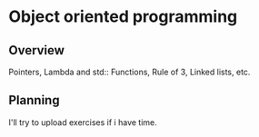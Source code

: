 # Object oriented programming

## Overview

Pointers, Lambda and std:: Functions, Rule of 3, Linked lists, etc.

## Planning

I'll try to upload exercises if i have time.
